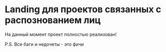 # Landing для проектов связанных с распознованием лиц

На данный момент проект полностью реализован!

P.S. Все баги и недочеты - это фичи
